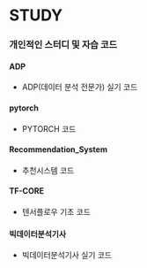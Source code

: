 # STUDY


### 개인적인 스터디 및 자습 코드


#### ADP
- ADP(데이터 분석 전문가) 실기 코드

#### pytorch
- PYTORCH 코드

#### Recommendation_System
- 추천시스템 코드

#### TF-CORE
- 텐서플로우 기초 코드

#### 빅데이터분석기사
- 빅데이터분석기사 실기 코드
